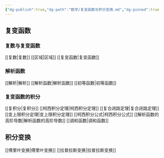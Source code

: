 ```yaml
---
{"dg-publish":true,"dg-path":"数学/复变函数与积分变换.md","dg-pinned":true,"permalink":"/数学/复变函数与积分变换/","pinned":true,"dgPassFrontmatter":true,"noteIcon":"","created":"2024-04-16T13:01:27.397+08:00","updated":"2024-04-21T14:08:48.014+08:00"}
---
```


## 复变函数
### 复数与复变函数
[[复数\|复数]]
[[区域\|区域]]
[[复变函数\|复变函数]]
### 解析函数
[[解析\|解析]]
[[解析函数\|解析函数]]
[[初等函数\|初等函数]]
### 复变函数的积分
[[复积分\|复积分]]
[[柯西积分定理\|柯西积分定理]]
[[复合闭路定理\|复合闭路定理]]
[[变上限积分定理\|变上限积分定理]]
[[柯西积分公式\|柯西积分公式]]
[[解析函数的高阶导数\|解析函数的高阶导数]]
[[调和函数\|调和函数]]
## 积分变换
[[傅里叶变换\|傅里叶变换]]
[[拉普拉斯变换\|拉普拉斯变换]]




